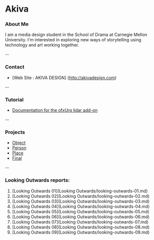 # Akiva

### About Me

I am a media design student in the School of Drama at Carnegie Mellon University. I'm interested in exploring new ways of storytelling using technology and art working together.

--
### Contact

* [Web Site : AKIVA DESIGN] (http://akivadesign.com)

-- 
### Tutorial

* [Documentation for the ofxUrg lidar add-on](https://github.com/danthemellowman/ofxUrg)

-- 
### Projects

* [Object](Project1)
* [Person](https://github.com/golanlevin/ExperimentalCapture/blob/master/students/smokey/projects/project2.md)
* [Place](https://github.com/golanlevin/ExperimentalCapture/blob/master/students/kevin/project3/project3.md)
* [Final](Project4)

--
### Looking Outwards reports:

1. [Looking Outwards 01](Looking Outwards/looking-outwards-01.md)
2. [Looking Outwards 02](Looking Outwards/looking-outwards-02.md)
3. [Looking Outwards 03](Looking Outwards/looking-outwards-03.md)
4. [Looking Outwards 04](Looking Outwards/looking-outwards-04.md)
5. [Looking Outwards 05](Looking Outwards/looking-outwards-05.md)
6. [Looking Outwards 06](Looking Outwards/looking-outwards-06.md)
7. [Looking Outwards 07](Looking Outwards/looking-outwards-07.md)
8. [Looking Outwards 08](Looking Outwards/looking-outwards-08.md)
9. [Looking Outwards 09](Looking Outwards/looking-outwards-09.md)
